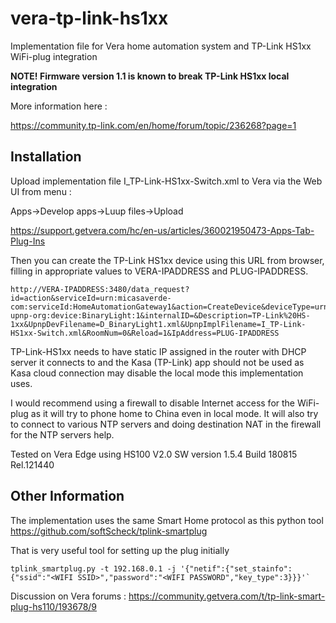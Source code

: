 # vera-tp-link-hs1xx

Implementation file for Vera home automation system and TP-Link HS1xx WiFi-plug integration

**NOTE! Firmware version 1.1 is known to break TP-Link HS1xx local integration**

More information here :

https://community.tp-link.com/en/home/forum/topic/236268?page=1

## Installation ##

Upload implementation file I_TP-Link-HS1xx-Switch.xml to Vera via the Web UI from menu :

Apps->Develop apps->Luup files->Upload

https://support.getvera.com/hc/en-us/articles/360021950473-Apps-Tab-Plug-Ins

Then you can create the TP-Link HS1xx device using this URL from browser, filling in appropriate values to VERA-IPADDRESS and PLUG-IPADDRESS.

```
http://VERA-IPADDRESS:3480/data_request?id=action&serviceId=urn:micasaverde-com:serviceId:HomeAutomationGateway1&action=CreateDevice&deviceType=urn:schemas-upnp-org:device:BinaryLight:1&internalID=&Description=TP-Link%20HS-1xx&UpnpDevFilename=D_BinaryLight1.xml&UpnpImplFilename=I_TP-Link-HS1xx-Switch.xml&RoomNum=0&Reload=1&IpAddress=PLUG-IPADDRESS
```

TP-Link-HS1xx needs to have static IP assigned in the router with DHCP server it connects to and the Kasa (TP-Link) app should not be used as Kasa cloud connection may disable the local mode this implementation uses.

I would recommend using a firewall to disable Internet access for the WiFi-plug as it will try to phone home to China even in local mode. It will also try to connect to various NTP servers and doing destination NAT in the firewall for the NTP servers help.

Tested on Vera Edge using HS100 V2.0 SW version 1.5.4 Build 180815 Rel.121440

## Other Information ##

The implementation uses the same Smart Home protocol as this python tool
https://github.com/softScheck/tplink-smartplug

That is very useful tool for setting up the plug initially

```
tplink_smartplug.py -t 192.168.0.1 -j '{"netif":{"set_stainfo":{"ssid":"<WIFI SSID>","password":"<WIFI PASSWORD","key_type":3}}}'`
```

Discussion on Vera forums :
https://community.getvera.com/t/tp-link-smart-plug-hs110/193678/9
